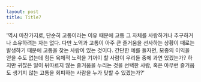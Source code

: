 ```yaml
---
layout: post
title: Title7
---
```


'역시 마찬가지로, 단순히 고통이라는 이유 때문에 고통 그 자체를 사랑하거나 추구하거나 소유하려는 자는 없다. 다만 노역과 고통이 아주 큰 즐거움을 선사하는 상황이 때로는 발생하기 때문에 고통을 찾는 사람이 있는 것이다. 간단한 예를 들자면, 모종의 이익을 얻을 수도 없는데 힘든 육체적 노력을 기꺼이 할 사람이 우리들 중에 과연 있겠는가? 하지만 귀찮은 일이 뒤따르지 않는 즐거움을 누리는 것을 선택한 사람, 혹은 아무런 즐거움도 생기지 않는 고통을 회피하는 사람을 누가 탓할 수 있겠는가?'